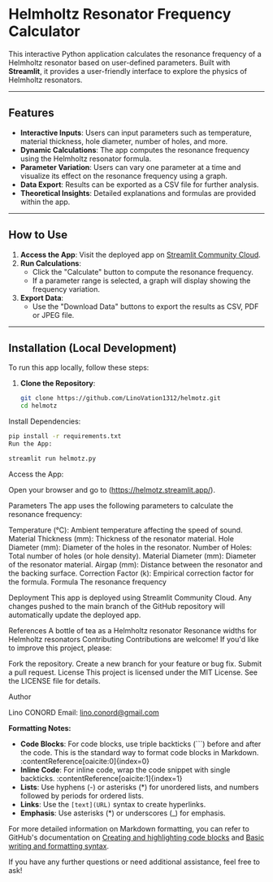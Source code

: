 # Helmholtz Resonator Frequency Calculator

This interactive Python application calculates the resonance frequency of a Helmholtz resonator based on user-defined parameters. Built with **Streamlit**, it provides a user-friendly interface to explore the physics of Helmholtz resonators.

---

## Features

- **Interactive Inputs**: Users can input parameters such as temperature, material thickness, hole diameter, number of holes, and more.
- **Dynamic Calculations**: The app computes the resonance frequency using the Helmholtz resonator formula.
- **Parameter Variation**: Users can vary one parameter at a time and visualize its effect on the resonance frequency using a graph.
- **Data Export**: Results can be exported as a CSV file for further analysis.
- **Theoretical Insights**: Detailed explanations and formulas are provided within the app.

---

## How to Use

1. **Access the App**: Visit the deployed app on [Streamlit Community Cloud](helmholtz.streamlit.app).
2. **Run Calculations**:
   - Click the "Calculate" button to compute the resonance frequency.
   - If a parameter range is selected, a graph will display showing the frequency variation.
3. **Export Data**:
   - Use the "Download Data" buttons to export the results as CSV, PDF or JPEG file.

---

## Installation (Local Development)

To run this app locally, follow these steps:

1. **Clone the Repository**:

   ```bash
   git clone https://github.com/LinoVation1312/helmotz.git
   cd helmotz
Install Dependencies:

   ```bash
pip install -r requirements.txt
Run the App:
```
 ```bash
streamlit run helmotz.py
```
Access the App:

Open your browser and go to (https://helmotz.streamlit.app/).

Parameters
The app uses the following parameters to calculate the resonance frequency:

Temperature (°C): Ambient temperature affecting the speed of sound.
Material Thickness (mm): Thickness of the resonator material.
Hole Diameter (mm): Diameter of the holes in the resonator.
Number of Holes: Total number of holes (or hole density).
Material Diameter (mm): Diameter of the resonator material.
Airgap (mm): Distance between the resonator and the backing surface.
Correction Factor (k): Empirical correction factor for the formula.
Formula
The resonance frequency 


Deployment
This app is deployed using Streamlit Community Cloud. Any changes pushed to the main branch of the GitHub repository will automatically update the deployed app.

References
A bottle of tea as a Helmholtz resonator
Resonance widths for Helmholtz resonators
Contributing
Contributions are welcome! If you'd like to improve this project, please:

Fork the repository.
Create a new branch for your feature or bug fix.
Submit a pull request.
License
This project is licensed under the MIT License. See the LICENSE file for details.

Author

Lino CONORD
Email: lino.conord@gmail.com


**Formatting Notes:**

- **Code Blocks**: For code blocks, use triple backticks (```) before and after the code. This is the standard way to format code blocks in Markdown. :contentReference[oaicite:0]{index=0}
- **Inline Code**: For inline code, wrap the code snippet with single backticks. :contentReference[oaicite:1]{index=1}
- **Lists**: Use hyphens (-) or asterisks (*) for unordered lists, and numbers followed by periods for ordered lists.
- **Links**: Use the `[text](URL)` syntax to create hyperlinks.
- **Emphasis**: Use asterisks (*) or underscores (_) for emphasis.

For more detailed information on Markdown formatting, you can refer to GitHub's documentation on [Creating and highlighting code blocks](https://docs.github.com/en/get-started/writing-on-github/working-with-advanced-formatting/creating-and-highlighting-code-blocks) and [Basic writing and formatting syntax](https://docs.github.com/github/writing-on-github/getting-started-with-writing-and-formatting-on-github/basic-writing-and-formatting-syntax).

If you have any further questions or need additional assistance, feel free to ask!






